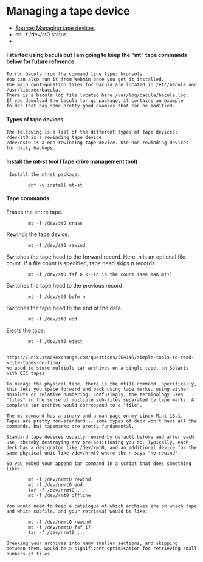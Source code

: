 # Managing a tape device

- [ Source: Managing tape devices ](https://access.redhat.com/documentation/en-us/red_hat_enterprise_linux/8/html/managing_storage_devices/managing-tape-devices_managing-storage-devices#tape-commands_managing-tape-devices "")
- mt -f /dev/st0 status
-

#### I started using bacula but I am going to keep the "mt" tape commands below for future reference.

```
To run bacula from the command line type: bconsole
You can also run it from Webmin once you get it installed.
The main configuration files for bacula are located in /etc/bacula and /usr/libexec/bacula.
There is a bacula log file located here /var/log/bacula/bacula.log.
If you download the bacula tar.gz package, it contains an example folder that has some pretty good examles that can be modified.
```

#### Types of tape devices
    The following is a list of the different types of tape devices:
    /dev/st0 is a rewinding tape device.
    /dev/nst0 is a non-rewinding tape device. Use non-rewinding devices for daily backups.

#### Install the mt-st tool  (Tape drive management tool)
     Install the mt-st package:
```
		dnf -y install mt-st
```

#### Tape commands:
Erases the entire tape.
```
		mt -f /dev/st0 erase
```

Rewinds the tape device.
```
		mt -f /dev/st0 rewind
```

Switches the tape head to the forward record. Here, n is an optional file count. If a file count is specified, tape head skips n records.
```
		mt -f /dev/st0 fsf n <--(n is the count (see man mt))
```

Switches the tape head to the previous record.
```
		mt -f /dev/st0 bsfm n
```

Switches the tape head to the end of the data.
```
		mt -f /dev/st0 eod
```

Ejects the tape.
```
		mt -f /dev/st0 eject
```

```

https://unix.stackexchange.com/questions/564146/simple-tools-to-read-write-tapes-on-linux
We used to store multiple tar archives on a single tape, on Solaris with QIC tapes.

To manage the physical tape, there is the mt(1) command. Specifically, this lets you space forward and back using tape marks, using either absolute or relative numbering. Confusingly, the terminology uses "files" in the sense of multiple sub-files separated by tape marks. A complete tar archive would correspond to a "file".

The mt command has a binary and a man page on my Linux Mint 18.1. Tapes are pretty non-standard -- some types of deck won't have all the commands, but tapemarks are pretty fundamental.

Standard tape devices usually rewind by default before and after each use, thereby destroying any pre-positioning you do. Typically, each deck has a designator like /dev/rmt0, and an additional device for the same physical unit like /dev/nrmt0 where the n says "no rewind".

So you embed your append tar command in a script that does something like:

		mt -f /dev/nrmt0 rewind
		mt -f /dev/nrmt0 eod
		tar -f /dev/nrmt0 ...
		mt -f /dev/rmt0 offline

You would need to keep a catalogue of which archives are on which tape and which subfile, and your retrieval would be like:

		mt -f /dev/nrmt0 rewind
		mt -f /dev/nrmt0 fsf 17
		tar -f /dev/nrmt0 ...

Breaking your archives into many smaller sections, and skipping between them, would be a significant optimisation for retrieving small numbers of files.
```

